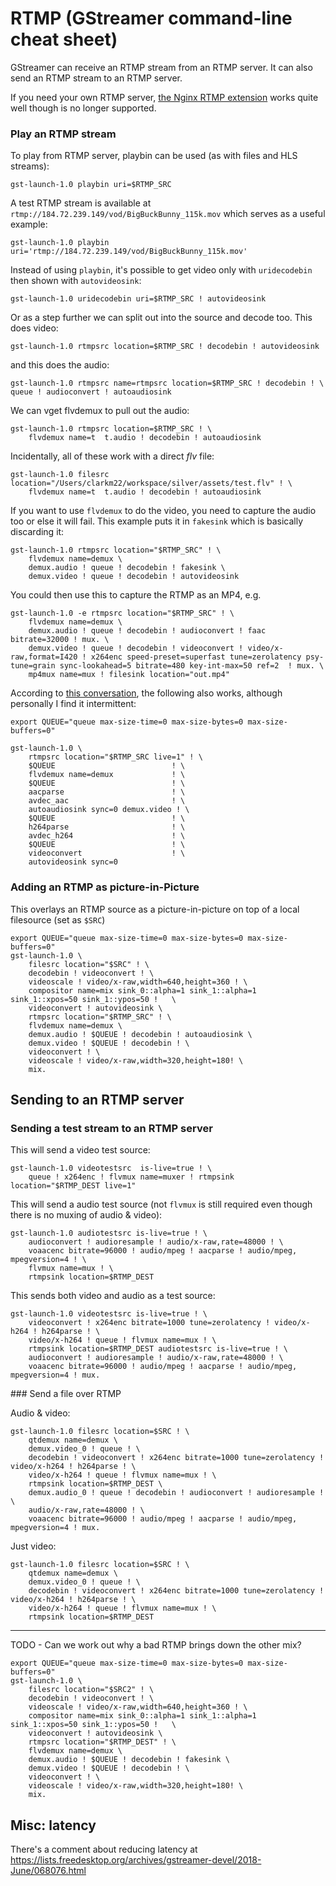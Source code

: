 # RTMP (GStreamer command-line cheat sheet)

GStreamer can receive an RTMP stream from an RTMP server. It can also send an RTMP stream to an RTMP server.

If you need your own RTMP server, [the Nginx RTMP extension](https://github.com/arut/nginx-rtmp-module) works quite well though is no longer supported.

### Play an RTMP stream

To play from RTMP server, playbin can be used (as with files and HLS streams):

```
gst-launch-1.0 playbin uri=$RTMP_SRC
```

A test RTMP stream is available at `rtmp://184.72.239.149/vod/BigBuckBunny_115k.mov` which serves as a useful example:

```
gst-launch-1.0 playbin uri='rtmp://184.72.239.149/vod/BigBuckBunny_115k.mov'
```

Instead of using `playbin`, it's possible to get video only with `uridecodebin` then shown with `autovideosink`:

```
gst-launch-1.0 uridecodebin uri=$RTMP_SRC ! autovideosink
```

Or as a step further we can split out into the source and decode too. This does video:

```
gst-launch-1.0 rtmpsrc location=$RTMP_SRC ! decodebin ! autovideosink
```

and this does the audio:

```
gst-launch-1.0 rtmpsrc name=rtmpsrc location=$RTMP_SRC ! decodebin ! \
queue ! audioconvert ! autoaudiosink
```

We can vget flvdemux to pull out the audio:

```
gst-launch-1.0 rtmpsrc location=$RTMP_SRC ! \
    flvdemux name=t  t.audio ! decodebin ! autoaudiosink
```

Incidentally, all of these work with a direct *flv* file:

```
gst-launch-1.0 filesrc location="/Users/clarkm22/workspace/silver/assets/test.flv" ! \
    flvdemux name=t  t.audio ! decodebin ! autoaudiosink
```

If you want to use `flvdemux` to do the video, you need to capture the audio too or else it will fail. This example puts it in `fakesink` which is basically discarding it:

```
gst-launch-1.0 rtmpsrc location="$RTMP_SRC" ! \
    flvdemux name=demux \
    demux.audio ! queue ! decodebin ! fakesink \
    demux.video ! queue ! decodebin ! autovideosink
```

You could then use this to capture the RTMP as an MP4, e.g.

```
gst-launch-1.0 -e rtmpsrc location="$RTMP_SRC" ! \
    flvdemux name=demux \
    demux.audio ! queue ! decodebin ! audioconvert ! faac bitrate=32000 ! mux. \
    demux.video ! queue ! decodebin ! videoconvert ! video/x-raw,format=I420 ! x264enc speed-preset=superfast tune=zerolatency psy-tune=grain sync-lookahead=5 bitrate=480 key-int-max=50 ref=2  ! mux. \
    mp4mux name=mux ! filesink location="out.mp4"
```

According to [this conversation](http://gstreamer-devel.966125.n4.nabble.com/flvdemux-working-sometimes-td4677796.html), the following also works, although personally I find it intermittent:

```
export QUEUE="queue max-size-time=0 max-size-bytes=0 max-size-buffers=0"

gst-launch-1.0 \
    rtmpsrc location="$RTMP_SRC live=1" ! \
    $QUEUE                          ! \
    flvdemux name=demux             ! \
    $QUEUE                          ! \
    aacparse                        ! \
    avdec_aac                       ! \
    autoaudiosink sync=0 demux.video ! \
    $QUEUE                          ! \
    h264parse                       ! \
    avdec_h264                      ! \
    $QUEUE                          ! \
    videoconvert                    ! \
    autovideosink sync=0
```

### Adding an RTMP as picture-in-Picture

This overlays an RTMP source as a picture-in-picture on top of a local filesource (set as `$SRC`)

```
export QUEUE="queue max-size-time=0 max-size-bytes=0 max-size-buffers=0"
gst-launch-1.0 \
    filesrc location="$SRC" ! \
    decodebin ! videoconvert ! \
    videoscale ! video/x-raw,width=640,height=360 ! \
    compositor name=mix sink_0::alpha=1 sink_1::alpha=1 sink_1::xpos=50 sink_1::ypos=50 !   \
    videoconvert ! autovideosink \
    rtmpsrc location="$RTMP_SRC" ! \
    flvdemux name=demux \
    demux.audio ! $QUEUE ! decodebin ! autoaudiosink \
    demux.video ! $QUEUE ! decodebin ! \
    videoconvert ! \
    videoscale ! video/x-raw,width=320,height=180! \
    mix.
```

## Sending to an RTMP server

### Sending a test stream to an RTMP server

This will send a video test source:

```
gst-launch-1.0 videotestsrc  is-live=true ! \
    queue ! x264enc ! flvmux name=muxer ! rtmpsink location="$RTMP_DEST live=1"
```

This will send a audio test source (not `flvmux` is still required even though there is no muxing of audio & video):

```
gst-launch-1.0 audiotestsrc is-live=true ! \
    audioconvert ! audioresample ! audio/x-raw,rate=48000 ! \
    voaacenc bitrate=96000 ! audio/mpeg ! aacparse ! audio/mpeg, mpegversion=4 ! \
    flvmux name=mux ! \
    rtmpsink location=$RTMP_DEST
```

This sends both video and audio as a test source:

```
gst-launch-1.0 videotestsrc is-live=true ! \
    videoconvert ! x264enc bitrate=1000 tune=zerolatency ! video/x-h264 ! h264parse ! \
    video/x-h264 ! queue ! flvmux name=mux ! \
    rtmpsink location=$RTMP_DEST audiotestsrc is-live=true ! \
    audioconvert ! audioresample ! audio/x-raw,rate=48000 ! \
    voaacenc bitrate=96000 ! audio/mpeg ! aacparse ! audio/mpeg, mpegversion=4 ! mux.
```

### Send a file over RTMP

Audio & video:

```
gst-launch-1.0 filesrc location=$SRC ! \
    qtdemux name=demux \
    demux.video_0 ! queue ! \
    decodebin ! videoconvert ! x264enc bitrate=1000 tune=zerolatency ! video/x-h264 ! h264parse ! \
    video/x-h264 ! queue ! flvmux name=mux ! \
    rtmpsink location=$RTMP_DEST \
    demux.audio_0 ! queue ! decodebin ! audioconvert ! audioresample ! \
    audio/x-raw,rate=48000 ! \
    voaacenc bitrate=96000 ! audio/mpeg ! aacparse ! audio/mpeg, mpegversion=4 ! mux.
```

Just video:

```
gst-launch-1.0 filesrc location=$SRC ! \
    qtdemux name=demux \
    demux.video_0 ! queue ! \
    decodebin ! videoconvert ! x264enc bitrate=1000 tune=zerolatency ! video/x-h264 ! h264parse ! \
    video/x-h264 ! queue ! flvmux name=mux ! \
    rtmpsink location=$RTMP_DEST
```

---

TODO - Can we work out why a bad RTMP brings down the other mix?

```
export QUEUE="queue max-size-time=0 max-size-bytes=0 max-size-buffers=0"
gst-launch-1.0 \
    filesrc location="$SRC2" ! \
    decodebin ! videoconvert ! \
    videoscale ! video/x-raw,width=640,height=360 ! \
    compositor name=mix sink_0::alpha=1 sink_1::alpha=1 sink_1::xpos=50 sink_1::ypos=50 !   \
    videoconvert ! autovideosink \
    rtmpsrc location="$RTMP_DEST" ! \
    flvdemux name=demux \
    demux.audio ! $QUEUE ! decodebin ! fakesink \
    demux.video ! $QUEUE ! decodebin ! \
    videoconvert ! \
    videoscale ! video/x-raw,width=320,height=180! \
    mix.
```

## Misc: latency

There's a comment about reducing latency at https://lists.freedesktop.org/archives/gstreamer-devel/2018-June/068076.html
